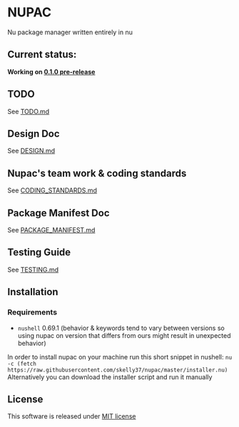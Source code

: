 # NUPAC
Nu package manager written entirely in nu

## Current status:
**Working on [0.1.0 pre-release](https://github.com/nupac/nupac/milestone/1)**

## TODO
See [TODO.md](https://github.com/nupac/nupac/blob/main/docs/TODO.md)

## Design Doc
See [DESIGN.md](https://github.com/nupac/nupac/blob/main/docs/DESIGN.md)

## Nupac's team work & coding standards
See [CODING_STANDARDS.md](https://github.com/nupac/nupac/blob/main/docs/CODING_STANDARDS.md)

## Package Manifest Doc
See [PACKAGE_MANIFEST.md](https://github.com/nupac/nupac/blob/main/docs/PACKAGE_METADATA.md)

## Testing Guide
See [TESTING.md](https://github.com/nupac/nupac/blob/main/testing/TESTING.md)

## Installation
### Requirements
- `nushell` 0.69.1 (behavior & keywords tend to vary between versions so using nupac on version that differs from ours might result in unexpected behavior)

In order to install nupac on your machine run this short snippet in nushell: `nu -c (fetch https://raw.githubusercontent.com/skelly37/nupac/master/installer.nu)`
Alternatively you can download the installer script and run it manually

## License
This software is released under [MIT license](https://github.com/nupac/nupac/blob/main/LICENSE)
